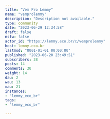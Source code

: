 ```yaml
---
title: "Vem Pro Lemmy" 
name: "vemprolemmy"
description: "Description not available."
type: community
date: "2023-06-29 12:34:58"
draft: false
nsfw: false
actor_id: "https://lemmy.eco.br/c/vemprolemmy"
host: lemmy.eco.br
lastmod: "0001-01-01 00:00:00"
published: "2023-06-20 23:49:51"
subscribers: 38
posts: 14
comments: 30
weight: 14
dau: 2
wau: 13
mau: 21
instances:
- "lemmy_eco_br"
tags: 
- "lemmy_eco_br"

---
```

